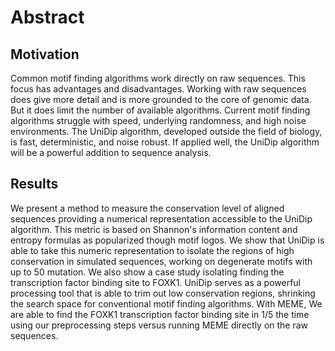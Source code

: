 # Abstract

## Motivation

Common motif finding algorithms work directly on raw sequences. This focus has advantages and disadvantages. Working with raw sequences does give more detail and is more grounded to the core of genomic data. But it does limit the number of available algorithms. Current motif finding algorithms struggle with speed, underlying randomness, and high noise environments. The UniDip algorithm, developed outside the field of biology, is fast, deterministic, and noise robust. If applied well, the UniDip algorithm will be a powerful addition to sequence analysis.

## Results

We present a method to measure the conservation level of aligned sequences providing a numerical representation accessible to the UniDip algorithm. This metric is based on Shannon's information content and entropy formulas as popularized though motif logos. We show that UniDip is able to take this numeric representation to isolate the regions of high conservation in simulated sequences, working on degenerate motifs with up to $50%$ mutation. We also show a case study isolating finding the transcription factor binding site to FOXK1. UniDip serves as a powerful processing tool that is able to trim out low conservation regions, shrinking the search space for conventional motif finding algorithms. With MEME, We are able to find the FOXK1 transcription factor binding site in $1/5$ the time using our preprocessing steps versus running MEME directly on the raw sequences.

